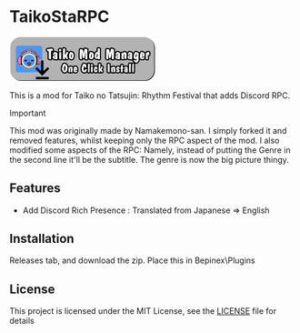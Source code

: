 # TaikoStaRPC
 <a href="taikomodmanager:https://shorturl.at/2qETh"> <img src="Resources/InstallButton.png" alt="One-click Install using the Taiko Mod Manager" width="256"/> </a>

 
This is a mod for Taiko no Tatsujin: Rhythm Festival that adds Discord RPC.

> [!IMPORTANT]  
> This mod was originally made by Namakemono-san. I simply forked it and removed features, whilst keeping only the RPC aspect of the mod.
> I also modified some aspects of the RPC: Namely, instead of putting the Genre in the second line it'll be the subtitle. The genre is now the big picture thingy.

## Features

- Add Discord Rich Presence : Translated from Japanese => English

## Installation

Releases tab, and download the zip. Place this in Bepinex\Plugins

## License

This project is licensed under the MIT License, see the [LICENSE](LICENSE) file for details
